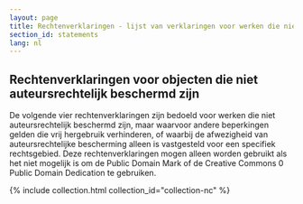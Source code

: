 ```yaml
---
layout: page
title: Rechtenverklaringen - lijst van verklaringen voor werken die niet auteursrechtelijk beschermd zijn
section_id: statements
lang: nl
---
```


## Rechtenverklaringen voor objecten die niet auteursrechtelijk beschermd zijn

De volgende vier rechtenverklaringen zijn bedoeld voor werken die niet auteursrechtelijk beschermd zijn, maar waarvoor andere beperkingen gelden die vrij hergebruik verhinderen, of waarbij de afwezigheid van auteursrechtelijke bescherming alleen is vastgesteld voor een specifiek rechtsgebied. Deze rechtenverklaringen mogen alleen worden gebruikt als het niet mogelijk is om de Public Domain Mark of de Creative Commons 0 Public Domain Dedication te gebruiken.

{% include collection.html collection_id="collection-nc" %}
